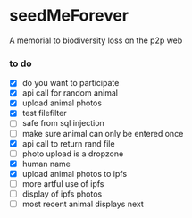 # seedMeForever

A memorial to biodiversity loss on the p2p web

### to do

- [x] do you want to participate
- [x] api call for random animal
- [x] upload animal photos
- [x] test filefilter
- [ ] safe from sql injection
- [ ] make sure animal can only be entered once
- [x] api call to return rand file
- [ ] photo upload is a dropzone
- [x] human name
- [x] upload animal photos to ipfs
- [ ] more artful use of ipfs
- [ ] display of ipfs photos
- [ ] most recent animal displays next